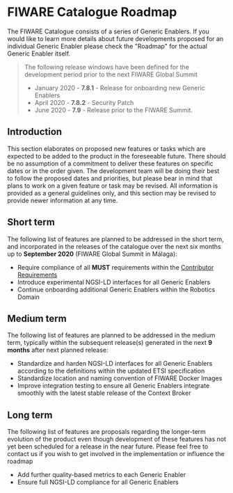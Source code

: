 # FIWARE Catalogue Roadmap

The FIWARE Catalogue consists of a series of Generic Enablers. If you would like to learn more details about future
developments proposed for an individual Generic Enabler please check the "Roadmap" for the actual Generic Enabler
itself.

> The following release windows have been defined for the development period prior to the next FIWARE Global Summit
>
> -   January 2020 - **7.8.1** - Release for onboarding new Generic Enablers
> -   April 2020 - **7.8.2** - Security Patch
> -   June 2020 - **7.9** - Release prior to the FIWARE Summit.

## Introduction

This section elaborates on proposed new features or tasks which are expected to be added to the product in the
foreseeable future. There should be no assumption of a commitment to deliver these features on specific dates or in the
order given. The development team will be doing their best to follow the proposed dates and priorities, but please bear
in mind that plans to work on a given feature or task may be revised. All information is provided as a general
guidelines only, and this section may be revised to provide newer information at any time.

## Short term

The following list of features are planned to be addressed in the short term, and incorporated in the releases of the
catalogue over the next six months up to **September 2020** (FIWARE Global Summit in Málaga):

-   Require compliance of all **MUST** requirements within the
    [Contributor Requirements](https://fiware-requirements.rtfd.io)
-   Introduce experimental NGSI-LD interfaces for all Generic Enablers
-   Continue onboarding additional Generic Enablers within the Robotics Domain

## Medium term

The following list of features are planned to be addressed in the medium term, typically within the subsequent
release(s) generated in the next **9 months** after next planned release:

-   Standardize and harden NGSI-LD interfaces for all Generic Enablers according to the definitions within the updated
    ETSI specification
-   Standardize location and naming convention of FIWARE Docker Images
-   Improve integration testing to ensure all Generic Enablers integrate smoothly with the latest stable release of the
    Context Broker

## Long term

The following list of features are proposals regarding the longer-term evolution of the product even though development
of these features has not yet been scheduled for a release in the near future. Please feel free to contact us if you
wish to get involved in the implementation or influence the roadmap

-   Add further quality-based metrics to each Generic Enabler
-   Ensure full NGSI-LD compliance for all Generic Enablers
